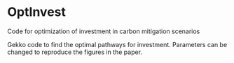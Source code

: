 # OptInvest
Code for optimization of investment in carbon mitigation scenarios

Gekko code to find the optimal pathways for investment.
Parameters can be changed to reproduce the figures in the paper.
